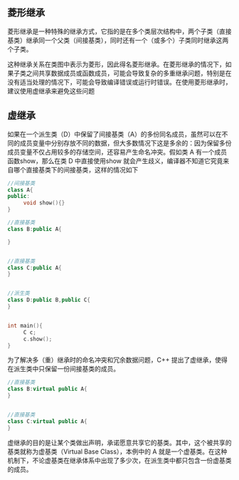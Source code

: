 ## 菱形继承

菱形继承是一种特殊的继承方式，它指的是在多个类层次结构中，两个子类（直接基类）继承同一个父类（间接基类），同时还有一个（或多个）子类同时继承这两个子类。

这种继承关系在类图中表示为菱形，因此得名菱形继承。在菱形继承的情况下，如果子类之间共享数据成员或函数成员，可能会导致复杂的多重继承问题，特别是在没有适当处理的情况下，可能会导致编译错误或运行时错误。在使用菱形继承时，建议使用虚继承来避免这些问题





## 虚继承

如果在一个派生类（D）中保留了间接基类（A）的多份同名成员，虽然可以在不同的成员变量中分别存放不同的数据，但大多数情况下这是多余的：因为保留多份成员变量不仅占用较多的存储空间，还容易产生命名冲突。假如类 A 有一个成员函数show，那么在类 D 中直接使用show 就会产生歧义，编译器不知道它究竟来自哪个直接基类下的间接基类，这样的情况如下

```c++
//间接基类
class A{
public:
     void show(){}
}

//直接基类
class B:public A{

}


//直接基类
class C:public A{
}


//派生类
class D:public B,public C{ 
}


int main(){
     C c;
     c.show();
}
```



为了解决多（重）继承时的命名冲突和冗余数据问题，C++ 提出了虚继承，使得在派生类中只保留一份间接基类的成员。



```c++
//直接基类
class B:virtual public A{
}


//直接基类
class C:virtual public A{
}
```



虚继承的目的是让某个类做出声明，承诺愿意共享它的基类。其中，这个被共享的基类就称为虚基类（Virtual Base Class），本例中的 A 就是一个虚基类。在这种机制下，不论虚基类在继承体系中出现了多少次，在派生类中都只包含一份虚基类的成员。



